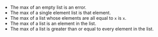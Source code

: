 * The max of an empty list is an error.
* The max of a single element list is that element.
* The max of a list whose elements are all equal to `x` is `x`.
* The max of a list is an element in the list.
* The max of a list is greater than or equal to every element in the list.
